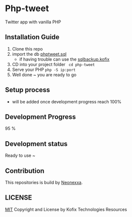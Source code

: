 # Php-tweet
Twitter app with vanilla PHP

## Installation Guide
1. Clone this repo 
2. import the db [phptweet.sql](https://github.com/kofix-ml/php-tweet/blob/master/phptweet.sql)
	- if having trouble can use the [sqlbackup.kofix](https://github.com/kofix-ml/php-tweet/blob/master/sqlbackup.kofix)
3. CD into your project folder ``` cd php-tweet```
4. Serve your PHP ```php -S ip:port ```
4. Well done ~ you are ready to go

## Setup process
- will be added once development progress reach 100%

## Development Progress
95 %

## Development status
Ready to use ~

## Contribution
This repositories is build by [Neonexxa](https://github.com/neonexxa). 

## LICENSE
[MIT](https://github.com/kofix-ml/php-tweet/blob/master/LICENSE) Copyright and License by Kofix Technologies Resources 